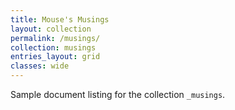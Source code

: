 ```yaml
---
title: Mouse's Musings
layout: collection
permalink: /musings/
collection: musings
entries_layout: grid
classes: wide
---
```


Sample document listing for the collection `_musings`.
